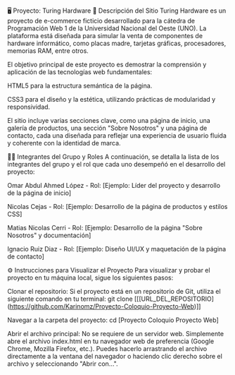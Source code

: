 🖥️ Proyecto: Turing Hardware
📝 Descripción del Sitio
Turing Hardware es un proyecto de e-commerce ficticio desarrollado para la cátedra de Programación Web 1 de la Universidad Nacional del Oeste (UNO). La plataforma está diseñada para simular la venta de componentes de hardware informático, como placas madre, tarjetas gráficas, procesadores, memorias RAM, entre otros.

El objetivo principal de este proyecto es demostrar la comprensión y aplicación de las tecnologías web fundamentales:

HTML5 para la estructura semántica de la página.

CSS3 para el diseño y la estética, utilizando prácticas de modularidad y responsividad.

El sitio incluye varias secciones clave, como una página de inicio, una galería de productos, una sección "Sobre Nosotros" y una página de contacto, cada una diseñada para reflejar una experiencia de usuario fluida y coherente con la identidad de marca.

👨‍💻 Integrantes del Grupo y Roles
A continuación, se detalla la lista de los integrantes del grupo y el rol que cada uno desempeñó en el desarrollo del proyecto:

Omar Abdul Ahmed López - Rol: [Ejemplo: Líder del proyecto y desarrollo de la página de inicio]

Nicolas Cejas - Rol: [Ejemplo: Desarrollo de la página de productos y estilos CSS]

Matias Nicolas Cerri - Rol: [Ejemplo: Desarrollo de la página "Sobre Nosotros" y documentación]

Ignacio Ruiz Diaz - Rol: [Ejemplo: Diseño UI/UX y maquetación de la página de contacto]

⚙️ Instrucciones para Visualizar el Proyecto
Para visualizar y probar el proyecto en tu máquina local, sigue los siguientes pasos:

Clonar el repositorio: Si el proyecto está en un repositorio de Git, utiliza el siguiente comando en tu terminal:
git clone [\[\[URL_DEL_REPOSITORIO\](https://github.com/Karinomz/Proyecto-Coloquio-Proyecto-Web)\]]

Navegar a la carpeta del proyecto:
cd [Proyecto Coloquio Proyecto Web]

Abrir el archivo principal: No se requiere de un servidor web. Simplemente abre el archivo index.html en tu navegador web de preferencia (Google Chrome, Mozilla Firefox, etc.). Puedes hacerlo arrastrando el archivo directamente a la ventana del navegador o haciendo clic derecho sobre el archivo y seleccionando "Abrir con...".